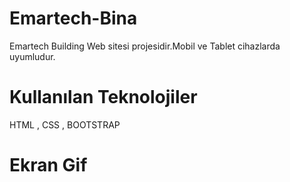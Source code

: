 # Emartech-Bina

Emartech Building Web sitesi projesidir.Mobil ve Tablet cihazlarda uyumludur.

# Kullanılan Teknolojiler

HTML , CSS , BOOTSTRAP

# Ekran Gif









